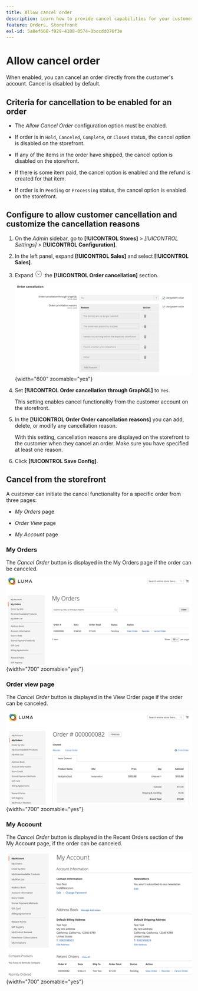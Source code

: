 ```yaml
---
title: Allow cancel order
description: Learn how to provide cancel capabilities for your customers.
feature: Orders, Storefront
exl-id: 5a8ef668-f929-4188-8574-0bccdd076f3e
---
```

# Allow cancel order

When enabled, you can cancel an order directly from the customer's account. Cancel is disabled by default.

## Criteria for cancellation to be enabled for an order

- The _Allow Cancel Order_ configuration option must be enabled.

- If order is in `Hold`, `Canceled`, `Complete`, or `Closed` status, the cancel option is disabled on the storefront.

- If any of the items in the order have shipped, the cancel option is disabled on the storefront.

- If there is some item paid, the cancel option is enabled and the refund is created for that item.

- If order is in `Pending` or `Processing` status, the cancel option is enabled on the storefront.

## Configure to allow customer cancellation and customize the cancellation reasons

1. On the _Admin_ sidebar, go to **[!UICONTROL Stores]** > _[!UICONTROL Settings]_ > **[!UICONTROL Configuration]**.

1. In the left panel, expand **[!UICONTROL Sales]** and select **[!UICONTROL Sales]**.

1. Expand ![Expansion selector](../assets/icon-display-expand.png) the **[!UICONTROL Order cancellation]** section.

   ![Order Cancellation options](../configuration-reference/sales/assets/sales-order-cancellation.png){width="600" zoomable="yes"}

1. Set **[!UICONTROL Order cancellation through GraphQL]** to `Yes`. 

   This setting enables cancel functionality from the customer account on the storefront.

1. In the **[!UICONTROL Order Order cancellation reasons]** you can add, delete, or modify any cancellation reason.

   With this setting, cancellation reasons are displayed on the storefront to the customer when they cancel an order.
   Make sure you have specified at least one reason.

1. Click **[!UICONTROL Save Config]**.

## Cancel from the storefront

A customer can initiate the cancel functionality for a specific order from three pages:

- _My Orders_ page

- _Order View_ page

- _My Account_ page

### My Orders

The _Cancel Order_ button is displayed in the My Orders page if the order can be canceled.

![Example storefront - My Orders page](./assets/my-order-page-view-cancel.png){width="700" zoomable="yes"}

### Order view page

The _Cancel Order_ button is displayed in the View Order page if the order can be canceled.

![Order details page](./assets/order-view-page-cancel.png){width="700" zoomable="yes"}

### My Account

The _Cancel Order_ button is displayed in the Recent Orders section of the My Account page, if the order can be canceled.

![My Account page](./assets/my-account-page-view-cancel.png){width="700" zoomable="yes"}
